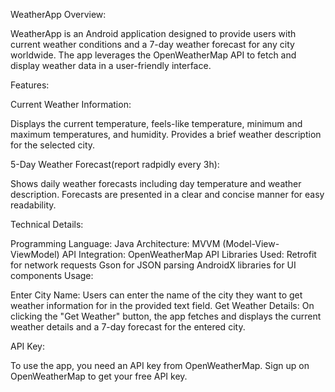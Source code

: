 WeatherApp
Overview:

WeatherApp is an Android application designed to provide users with current weather conditions and a 7-day weather forecast for any city worldwide. The app leverages the OpenWeatherMap API to fetch and display weather data in a user-friendly interface.

Features:

Current Weather Information:

Displays the current temperature, feels-like temperature, minimum and maximum temperatures, and humidity.
Provides a brief weather description for the selected city.

5-Day Weather Forecast(report radpidly every 3h):

Shows daily weather forecasts including day temperature and weather description.
Forecasts are presented in a clear and concise manner for easy readability.


Technical Details:

Programming Language: Java
Architecture: MVVM (Model-View-ViewModel)
API Integration: OpenWeatherMap API
Libraries Used:
Retrofit for network requests
Gson for JSON parsing
AndroidX libraries for UI components
Usage:

Enter City Name:
Users can enter the name of the city they want to get weather information for in the provided text field.
Get Weather Details:
On clicking the "Get Weather" button, the app fetches and displays the current weather details and a 7-day forecast for the entered city.

API Key:

To use the app, you need an API key from OpenWeatherMap. Sign up on OpenWeatherMap to get your free API key.
